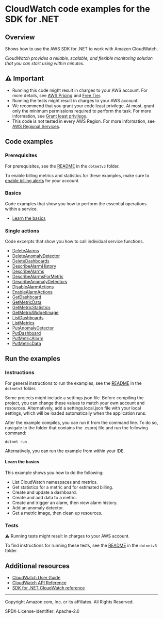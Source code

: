# CloudWatch code examples for the SDK for .NET

## Overview

Shows how to use the AWS SDK for .NET to work with Amazon CloudWatch.

<!--custom.overview.start-->
<!--custom.overview.end-->

_CloudWatch provides a reliable, scalable, and flexible monitoring solution that you can start using within minutes._

## ⚠ Important

* Running this code might result in charges to your AWS account. For more details, see [AWS Pricing](https://aws.amazon.com/pricing/) and [Free Tier](https://aws.amazon.com/free/).
* Running the tests might result in charges to your AWS account.
* We recommend that you grant your code least privilege. At most, grant only the minimum permissions required to perform the task. For more information, see [Grant least privilege](https://docs.aws.amazon.com/IAM/latest/UserGuide/best-practices.html#grant-least-privilege).
* This code is not tested in every AWS Region. For more information, see [AWS Regional Services](https://aws.amazon.com/about-aws/global-infrastructure/regional-product-services).

<!--custom.important.start-->
<!--custom.important.end-->

## Code examples

### Prerequisites

For prerequisites, see the [README](../README.md#Prerequisites) in the `dotnetv3` folder.


<!--custom.prerequisites.start-->
To enable billing metrics and statistics for these examples, make sure to
[enable billing alerts](https://docs.aws.amazon.com/AmazonCloudWatch/latest/monitoring/monitor_estimated_charges_with_cloudwatch.html#turning_on_billing_metrics) for your account.
<!--custom.prerequisites.end-->

### Basics

Code examples that show you how to perform the essential operations within a service.

- [Learn the basics](Scenarios/CloudWatchScenario.cs)


### Single actions

Code excerpts that show you how to call individual service functions.

- [DeleteAlarms](Actions/CloudWatchWrapper.cs#L398)
- [DeleteAnomalyDetector](Actions/CloudWatchWrapper.cs#L496)
- [DeleteDashboards](Actions/CloudWatchWrapper.cs#L514)
- [DescribeAlarmHistory](Actions/CloudWatchWrapper.cs#L371)
- [DescribeAlarms](Actions/CloudWatchWrapper.cs#L328)
- [DescribeAlarmsForMetric](Actions/CloudWatchWrapper.cs#L351)
- [DescribeAnomalyDetectors](Actions/CloudWatchWrapper.cs#L470)
- [DisableAlarmActions](Actions/CloudWatchWrapper.cs#L416)
- [EnableAlarmActions](Actions/CloudWatchWrapper.cs#L434)
- [GetDashboard](Actions/CloudWatchWrapper.cs#L115)
- [GetMetricData](Actions/CloudWatchWrapper.cs#L226)
- [GetMetricStatistics](Actions/CloudWatchWrapper.cs#L61)
- [GetMetricWidgetImage](Actions/CloudWatchWrapper.cs#L175)
- [ListDashboards](Actions/CloudWatchWrapper.cs#L134)
- [ListMetrics](Actions/CloudWatchWrapper.cs#L33)
- [PutAnomalyDetector](Actions/CloudWatchWrapper.cs#L452)
- [PutDashboard](Actions/CloudWatchWrapper.cs#L91)
- [PutMetricAlarm](Actions/CloudWatchWrapper.cs#L267)
- [PutMetricData](Actions/CloudWatchWrapper.cs#L154)


<!--custom.examples.start-->
<!--custom.examples.end-->

## Run the examples

### Instructions

For general instructions to run the examples, see the
[README](../README.md#building-and-running-the-code-examples) in the `dotnetv3` folder.

Some projects might include a settings.json file. Before compiling the project,
you can change these values to match your own account and resources. Alternatively,
add a settings.local.json file with your local settings, which will be loaded automatically
when the application runs.

After the example compiles, you can run it from the command line. To do so, navigate to
the folder that contains the .csproj file and run the following command:

```
dotnet run
```

Alternatively, you can run the example from within your IDE.


<!--custom.instructions.start-->
<!--custom.instructions.end-->


#### Learn the basics

This example shows you how to do the following:

- List CloudWatch namespaces and metrics.
- Get statistics for a metric and for estimated billing.
- Create and update a dashboard.
- Create and add data to a metric.
- Create and trigger an alarm, then view alarm history.
- Add an anomaly detector.
- Get a metric image, then clean up resources.

<!--custom.basic_prereqs.cloudwatch_GetStartedMetricsDashboardsAlarms.start-->
<!--custom.basic_prereqs.cloudwatch_GetStartedMetricsDashboardsAlarms.end-->


<!--custom.basics.cloudwatch_GetStartedMetricsDashboardsAlarms.start-->
<!--custom.basics.cloudwatch_GetStartedMetricsDashboardsAlarms.end-->


### Tests

⚠ Running tests might result in charges to your AWS account.


To find instructions for running these tests, see the [README](../README.md#Tests)
in the `dotnetv3` folder.



<!--custom.tests.start-->
<!--custom.tests.end-->

## Additional resources

- [CloudWatch User Guide](https://docs.aws.amazon.com/AmazonCloudWatch/latest/monitoring/WhatIsCloudWatch.html)
- [CloudWatch API Reference](https://docs.aws.amazon.com/AmazonCloudWatch/latest/APIReference/Welcome.html)
- [SDK for .NET CloudWatch reference](https://docs.aws.amazon.com/sdkfornet/v3/apidocs/items/CloudWatch/NCloudWatch.html)

<!--custom.resources.start-->
<!--custom.resources.end-->

---

Copyright Amazon.com, Inc. or its affiliates. All Rights Reserved.

SPDX-License-Identifier: Apache-2.0

